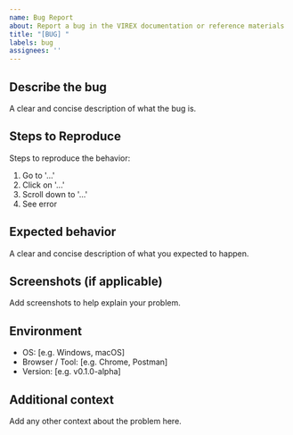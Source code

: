 ```yaml
---
name: Bug Report
about: Report a bug in the VIREX documentation or reference materials
title: "[BUG] "
labels: bug
assignees: ''
---
```


## Describe the bug
A clear and concise description of what the bug is.

## Steps to Reproduce
Steps to reproduce the behavior:
1. Go to '...'
2. Click on '...'
3. Scroll down to '...'
4. See error

## Expected behavior
A clear and concise description of what you expected to happen.

## Screenshots (if applicable)
Add screenshots to help explain your problem.

## Environment
- OS: [e.g. Windows, macOS]
- Browser / Tool: [e.g. Chrome, Postman]
- Version: [e.g. v0.1.0-alpha]

## Additional context
Add any other context about the problem here.
